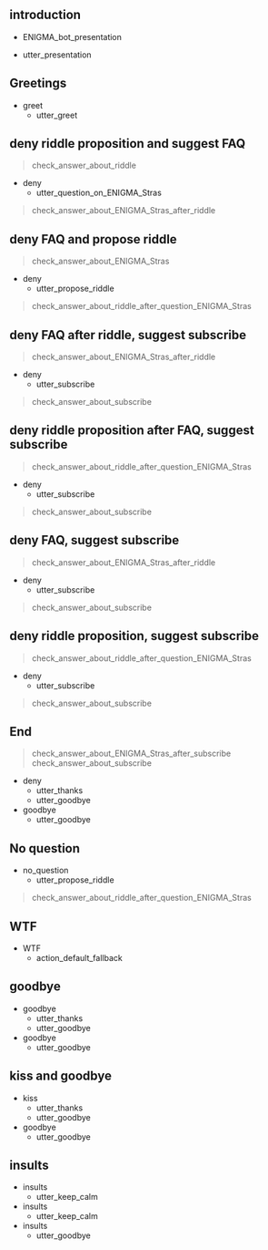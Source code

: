 ## introduction
* ENIGMA_bot_presentation
- utter_presentation

## Greetings
* greet
  - utter_greet

## deny riddle proposition and suggest FAQ
> check_answer_about_riddle
* deny
  - utter_question_on_ENIGMA_Stras
> check_answer_about_ENIGMA_Stras_after_riddle

## deny FAQ and propose riddle
> check_answer_about_ENIGMA_Stras
* deny
  - utter_propose_riddle
> check_answer_about_riddle_after_question_ENIGMA_Stras

## deny FAQ after riddle, suggest subscribe
> check_answer_about_ENIGMA_Stras_after_riddle
* deny
  - utter_subscribe
> check_answer_about_subscribe

## deny riddle proposition after FAQ, suggest subscribe
> check_answer_about_riddle_after_question_ENIGMA_Stras
* deny
  - utter_subscribe
> check_answer_about_subscribe

## deny FAQ, suggest subscribe
> check_answer_about_ENIGMA_Stras_after_riddle
* deny
  - utter_subscribe
> check_answer_about_subscribe

## deny riddle proposition, suggest subscribe
> check_answer_about_riddle_after_question_ENIGMA_Stras
* deny
  - utter_subscribe
> check_answer_about_subscribe

## End
> check_answer_about_ENIGMA_Stras_after_subscribe
> check_answer_about_subscribe
* deny
  - utter_thanks
  - utter_goodbye
* goodbye
  - utter_goodbye

## No question
* no_question
  - utter_propose_riddle
> check_answer_about_riddle_after_question_ENIGMA_Stras

## WTF
* WTF
  - action_default_fallback

## goodbye
* goodbye
  - utter_thanks
  - utter_goodbye
* goodbye
  - utter_goodbye

## kiss and goodbye
* kiss
  - utter_thanks
  - utter_goodbye
* goodbye
  - utter_goodbye

## insults
* insults
  - utter_keep_calm
* insults
  - utter_keep_calm
* insults
  - utter_goodbye
